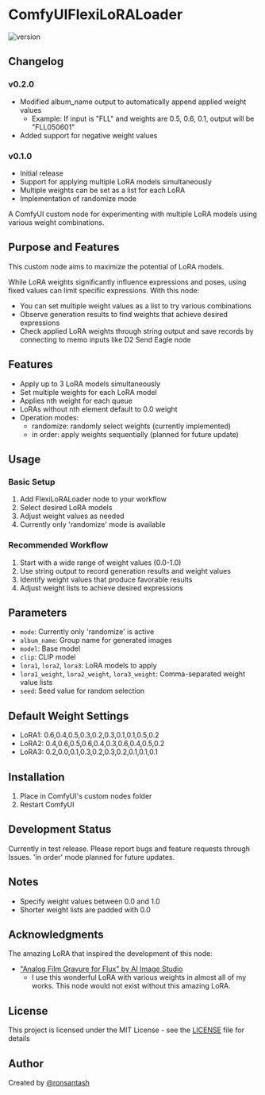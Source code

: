 # ComfyUIFlexiLoRALoader

![version](https://img.shields.io/badge/version-0.1.0-blue)

## Changelog

### v0.2.0

- Modified album_name output to automatically append applied weight values
  - Example: If input is "FLL" and weights are 0.5, 0.6, 0.1, output will be "FLL050601"
- Added support for negative weight values

### v0.1.0

- Initial release
- Support for applying multiple LoRA models simultaneously
- Multiple weights can be set as a list for each LoRA
- Implementation of randomize mode

A ComfyUI custom node for experimenting with multiple LoRA models using various weight combinations.

## Purpose and Features

This custom node aims to maximize the potential of LoRA models.

While LoRA weights significantly influence expressions and poses, using fixed values can limit specific expressions. With this node:

- You can set multiple weight values as a list to try various combinations
- Observe generation results to find weights that achieve desired expressions
- Check applied LoRA weights through string output and save records by connecting to memo inputs like D2 Send Eagle node

## Features

- Apply up to 3 LoRA models simultaneously
- Set multiple weights for each LoRA model
- Applies nth weight for each queue
- LoRAs without nth element default to 0.0 weight
- Operation modes:
  - randomize: randomly select weights (currently implemented)
  - in order: apply weights sequentially (planned for future update)

## Usage

### Basic Setup

1. Add FlexiLoRALoader node to your workflow
2. Select desired LoRA models
3. Adjust weight values as needed
4. Currently only 'randomize' mode is available

### Recommended Workflow

1. Start with a wide range of weight values (0.0-1.0)
2. Use string output to record generation results and weight values
3. Identify weight values that produce favorable results
4. Adjust weight lists to achieve desired expressions

## Parameters

- `mode`: Currently only 'randomize' is active
- `album_name`: Group name for generated images
- `model`: Base model
- `clip`: CLIP model
- `lora1`, `lora2`, `lora3`: LoRA models to apply
- `lora1_weight`, `lora2_weight`, `lora3_weight`: Comma-separated weight value lists
- `seed`: Seed value for random selection

## Default Weight Settings

- LoRA1: 0.6,0.4,0.5,0.3,0.2,0.3,0.1,0.1,0.5,0.2
- LoRA2: 0.4,0.6,0.5,0.6,0.4,0.3,0.6,0.4,0.5,0.2
- LoRA3: 0.2,0.0,0.1,0.3,0.2,0.3,0.2,0.1,0.1,0.1

## Installation

1. Place in ComfyUI's custom nodes folder
2. Restart ComfyUI

## Development Status

Currently in test release. Please report bugs and feature requests through Issues.
'in order' mode planned for future updates.

## Notes

- Specify weight values between 0.0 and 1.0
- Shorter weight lists are padded with 0.0

## Acknowledgments

The amazing LoRA that inspired the development of this node:

- ["Analog Film Gravure for Flux" by AI Image Studio](https://civitai.com/user/AIImageStudio)
  - I use this wonderful LoRA with various weights in almost all of my works. This node would not exist without this amazing LoRA.

## License

This project is licensed under the MIT License - see the [LICENSE](LICENSE) file for details

## Author

Created by [@ronsantash](https://github.com/ronsantash)
